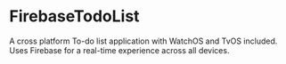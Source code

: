 # FirebaseTodoList

A cross platform To-do list application with WatchOS and TvOS included.
Uses Firebase for a real-time experience across all devices.
